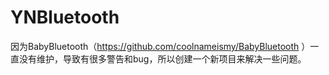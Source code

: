 # YNBluetooth
因为BabyBluetooth（https://github.com/coolnameismy/BabyBluetooth ）一直没有维护，导致有很多警告和bug，所以创建一个新项目来解决一些问题。
